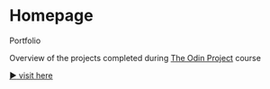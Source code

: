 # Homepage

Portfolio

Overview of the projects completed during [The Odin Project](https://www.theodinproject.com/) course

[:arrow_forward: visit here](https://andrij-kolomijec.github.io/Homepage/)
